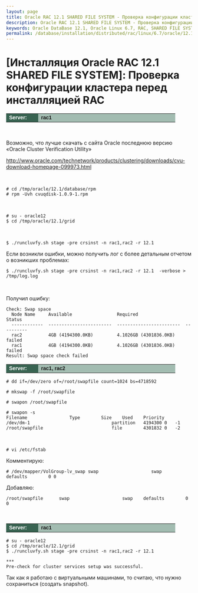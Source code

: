 ```yaml
---
layout: page
title: Oracle RAC 12.1 SHARED FILE SYSTEM - Проверка конфигурации кластера перед инсталляцией RAC
description: Oracle RAC 12.1 SHARED FILE SYSTEM - Проверка конфигурации кластера перед инсталляцией RAC
keywords: Oracle DataBase 12.1, Oracle Linux 6.7, RAC, SHARED FILE SYSTEM
permalink: /database/installation/distributed/rac/linux/6.7/oracle/12.1/shared-file-system/check-environment-before-install/
---
```


# [Инсталляция Oracle RAC 12.1 SHARED FILE SYSTEM]: Проверка конфигурации кластера перед инсталляцией RAC

<table cellpadding="4" cellspacing="2" align="center" border="0" width="100%">
	<tr>
		<td style="color: rgb(255, 255, 255);" bgcolor="#386351" width="14%"><span style="font-family: Arial,Helvetica,sans-serif; font-size: 14px;"><strong>Server:</strong></span></td>
		<td height="20" bgcolor="#a2bcb1" width="60%"><span style="font-family: Arial,Helvetica,sans-serif; font-size: 14px;"><strong>rac1</strong></span></td>
	</tr>
</table>

<br/>

Возможно, что лучше скачать с сайта Oracle последнюю версию «Oracle Cluster Verification Utility»

http://www.oracle.com/technetwork/products/clustering/downloads/cvu-download-homepage-099973.html

<br/>

    # cd /tmp/oracle/12.1/database/rpm
    # rpm -Uvh cvuqdisk-1.0.9-1.rpm

<br/>

    # su - oracle12
    $ cd /tmp/oracle/12.1/grid

<br/>

    $ ./runcluvfy.sh stage -pre crsinst -n rac1,rac2 -r 12.1

Если возникли ошибки, можно получить лог с более детальным отчетом о возникших проблемах:

    $ ./runcluvfy.sh stage -pre crsinst -n rac1,rac2 -r 12.1  -verbose > /tmp/log.log

<br/>

Получил ошибку:

    Check: Swap space
      Node Name     Available                 Required                  Status
      ------------  ------------------------  ------------------------  ----------
      rac2          4GB (4194300.0KB)         4.1026GB (4301836.0KB)    failed
      rac1          4GB (4194300.0KB)         4.1026GB (4301836.0KB)    failed
    Result: Swap space check failed

<table cellpadding="4" cellspacing="2" align="center" border="0" width="100%">
	<tr>
		<td style="color: rgb(255, 255, 255);" bgcolor="#386351" width="14%"><span style="font-family: Arial,Helvetica,sans-serif; font-size: 14px;"><strong>Server:</strong></span></td>
		<td height="20" bgcolor="#a2bcb1" width="60%"><span style="font-family: Arial,Helvetica,sans-serif; font-size: 14px;"><strong>rac1, rac2</strong></span></td>
	</tr>
</table>

    # dd if=/dev/zero of=/root/swapfile count=1024 bs=4718592

    # mkswap -f /root/swapfile

    # swapon /root/swapfile

    # swapon -s
    Filename				Type		Size	Used	Priority
    /dev/dm-1                               partition	4194300	0	-1
    /root/swapfile                          file		4301832	0	-2

<br/>

    # vi /etc/fstab

Комментирую:

    # /dev/mapper/VolGroup-lv_swap swap                    swap    defaults        0 0

Добавляю:

    /root/swapfile      swap                    swap    defaults        0 0

<br/>

<table cellpadding="4" cellspacing="2" align="center" border="0" width="100%">
	<tr>
		<td style="color: rgb(255, 255, 255);" bgcolor="#386351" width="14%"><span style="font-family: Arial,Helvetica,sans-serif; font-size: 14px;"><strong>Server:</strong></span></td>
		<td height="20" bgcolor="#a2bcb1" width="60%"><span style="font-family: Arial,Helvetica,sans-serif; font-size: 14px;"><strong>rac1</strong></span></td>
	</tr>
</table>

    # su - oracle12
    $ cd /tmp/oracle/12.1/grid
    $ ./runcluvfy.sh stage -pre crsinst -n rac1,rac2 -r 12.1

    ***
    Pre-check for cluster services setup was successful.

Так как я работаю с виртуальными машинами, то считаю, что нужно сохраниться (создать snapshot).
